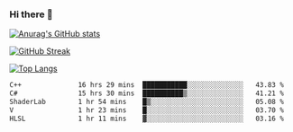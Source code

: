 ### Hi there 👋

[![Anurag's GitHub stats](https://github-readme-stats.vercel.app/api?username=wtlllll190812&count_private=true&show_icons=true&theme=onedark)](https://github.com/anuraghazra/github-readme-stats)

[![GitHub Streak](https://github-readme-streak-stats.herokuapp.com?user=wtlllll190812&theme=onedark_duo&hide_border=true&date_format=%5BY.%5Dn.j)](https://git.io/streak-stats)

[![Top Langs](https://github-readme-stats.vercel.app/api/top-langs/?username=wtlllll190812&count_private=true&show_icons=true&theme=onedark&layout=compact)](https://github.com/anuraghazra/github-readme-stats)


<!--START_SECTION:waka-->

```txt
C++              16 hrs 29 mins  ███████████░░░░░░░░░░░░░░   43.83 %
C#               15 hrs 30 mins  ██████████▒░░░░░░░░░░░░░░   41.21 %
ShaderLab        1 hr 54 mins    █▒░░░░░░░░░░░░░░░░░░░░░░░   05.08 %
V                1 hr 23 mins    █░░░░░░░░░░░░░░░░░░░░░░░░   03.70 %
HLSL             1 hr 11 mins    ▓░░░░░░░░░░░░░░░░░░░░░░░░   03.16 %
```

<!--END_SECTION:waka-->


<!-- ![Metrics](https://metrics.lecoq.io/wtlllll190812?template=classic&achievements=1&isocalendar=1&languages=1&base=header%2C%20activity%2C%20community%2C%20repositories%2C%20metadata&base.indepth=false&base.hireable=false&isocalendar=false&isocalendar.duration=half-year&languages=false&languages.limit=8&languages.threshold=0%25&languages.other=false&languages.colors=github&languages.sections=most-used&languages.indepth=false&languages.analysis.timeout=15&languages.categories=markup%2C%20programming&languages.recent.categories=markup%2C%20programming&languages.recent.load=300&languages.recent.days=14&achievements=false&achievements.threshold=C&achievements.secrets=true&achievements.display=detailed&achievements.limit=0&config.timezone=Asia%2FShanghai) -->

